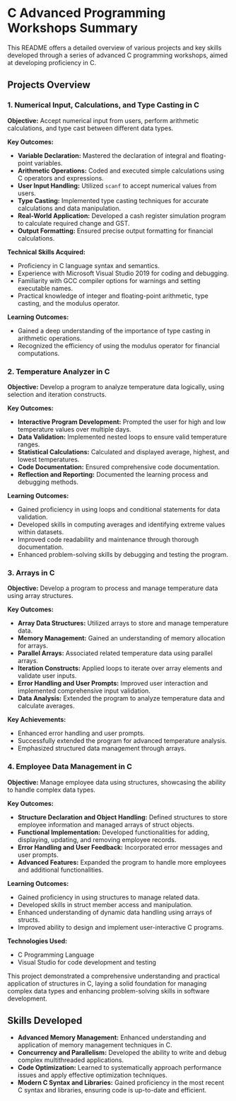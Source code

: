 # C Advanced Programming Workshops Summary

This README offers a detailed overview of various projects and key skills developed through a series of advanced C programming workshops, aimed at developing proficiency in C.

## Projects Overview

### 1. Numerical Input, Calculations, and Type Casting in C

**Objective:** Accept numerical input from users, perform arithmetic calculations, and type cast between different data types.

**Key Outcomes:**
- **Variable Declaration:** Mastered the declaration of integral and floating-point variables.
- **Arithmetic Operations:** Coded and executed simple calculations using C operators and expressions.
- **User Input Handling:** Utilized `scanf` to accept numerical values from users.
- **Type Casting:** Implemented type casting techniques for accurate calculations and data manipulation.
- **Real-World Application:** Developed a cash register simulation program to calculate required change and GST.
- **Output Formatting:** Ensured precise output formatting for financial calculations.

**Technical Skills Acquired:**
- Proficiency in C language syntax and semantics.
- Experience with Microsoft Visual Studio 2019 for coding and debugging.
- Familiarity with GCC compiler options for warnings and setting executable names.
- Practical knowledge of integer and floating-point arithmetic, type casting, and the modulus operator.

**Learning Outcomes:**
- Gained a deep understanding of the importance of type casting in arithmetic operations.
- Recognized the efficiency of using the modulus operator for financial computations.

### 2. Temperature Analyzer in C

**Objective:** Develop a program to analyze temperature data logically, using selection and iteration constructs.

**Key Outcomes:**
- **Interactive Program Development:** Prompted the user for high and low temperature values over multiple days.
- **Data Validation:** Implemented nested loops to ensure valid temperature ranges.
- **Statistical Calculations:** Calculated and displayed average, highest, and lowest temperatures.
- **Code Documentation:** Ensured comprehensive code documentation.
- **Reflection and Reporting:** Documented the learning process and debugging methods.

**Learning Outcomes:**
- Gained proficiency in using loops and conditional statements for data validation.
- Developed skills in computing averages and identifying extreme values within datasets.
- Improved code readability and maintenance through thorough documentation.
- Enhanced problem-solving skills by debugging and testing the program.

### 3. Arrays in C

**Objective:** Develop a program to process and manage temperature data using array structures.

**Key Outcomes:**
- **Array Data Structures:** Utilized arrays to store and manage temperature data.
- **Memory Management:** Gained an understanding of memory allocation for arrays.
- **Parallel Arrays:** Associated related temperature data using parallel arrays.
- **Iteration Constructs:** Applied loops to iterate over array elements and validate user inputs.
- **Error Handling and User Prompts:** Improved user interaction and implemented comprehensive input validation.
- **Data Analysis:** Extended the program to analyze temperature data and calculate averages.

**Key Achievements:**
- Enhanced error handling and user prompts.
- Successfully extended the program for advanced temperature analysis.
- Emphasized structured data management through arrays.

### 4. Employee Data Management in C

**Objective:** Manage employee data using structures, showcasing the ability to handle complex data types.

**Key Outcomes:**
- **Structure Declaration and Object Handling:** Defined structures to store employee information and managed arrays of struct objects.
- **Functional Implementation:** Developed functionalities for adding, displaying, updating, and removing employee records.
- **Error Handling and User Feedback:** Incorporated error messages and user prompts.
- **Advanced Features:** Expanded the program to handle more employees and additional functionalities.

**Learning Outcomes:**
- Gained proficiency in using structures to manage related data.
- Developed skills in struct member access and manipulation.
- Enhanced understanding of dynamic data handling using arrays of structs.
- Improved ability to design and implement user-interactive C programs.

**Technologies Used:**
- C Programming Language
- Visual Studio for code development and testing

This project demonstrated a comprehensive understanding and practical application of structures in C, laying a solid foundation for managing complex data types and enhancing problem-solving skills in software development.

## Skills Developed
- **Advanced Memory Management:** Enhanced understanding and application of memory management techniques in C.
- **Concurrency and Parallelism:** Developed the ability to write and debug complex multithreaded applications.
- **Code Optimization:** Learned to systematically approach performance issues and apply effective optimization techniques.
- **Modern C Syntax and Libraries:** Gained proficiency in the most recent C syntax and libraries, ensuring code is up-to-date and efficient.
